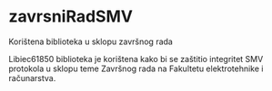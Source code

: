 # zavrsniRadSMV
Korištena biblioteka u sklopu završnog rada

Libiec61850 biblioteka je korištena kako bi se zaštitio integritet SMV protokola u sklopu teme Završnog rada na Fakultetu elektrotehnike i računarstva.
